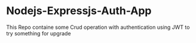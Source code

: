 # Nodejs-Expressjs-Auth-App
This Repo containe some Crud operation with authentication using JWT to try something  for upgrade
